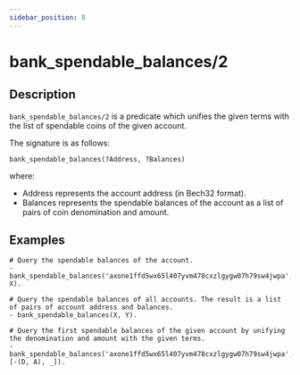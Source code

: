 ```yaml
---
sidebar_position: 8
---
```

[//]: # (This file is auto-generated. Please do not modify it yourself.)

# bank_spendable_balances/2

## Description

`bank_spendable_balances/2` is a predicate which unifies the given terms with the list of spendable coins of the given account.

The signature is as follows:

```text
bank_spendable_balances(?Address, ?Balances)
```

where:

- Address represents the account address \(in Bech32 format\).
- Balances represents the spendable balances of the account as a list of pairs of coin denomination and amount.

## Examples

```text
# Query the spendable balances of the account.
- bank_spendable_balances('axone1ffd5wx65l407yvm478cxzlgygw07h79sw4jwpa', X).

# Query the spendable balances of all accounts. The result is a list of pairs of account address and balances.
- bank_spendable_balances(X, Y).

# Query the first spendable balances of the given account by unifying the denomination and amount with the given terms.
- bank_spendable_balances('axone1ffd5wx65l407yvm478cxzlgygw07h79sw4jwpa', [-(D, A), _]).
```
